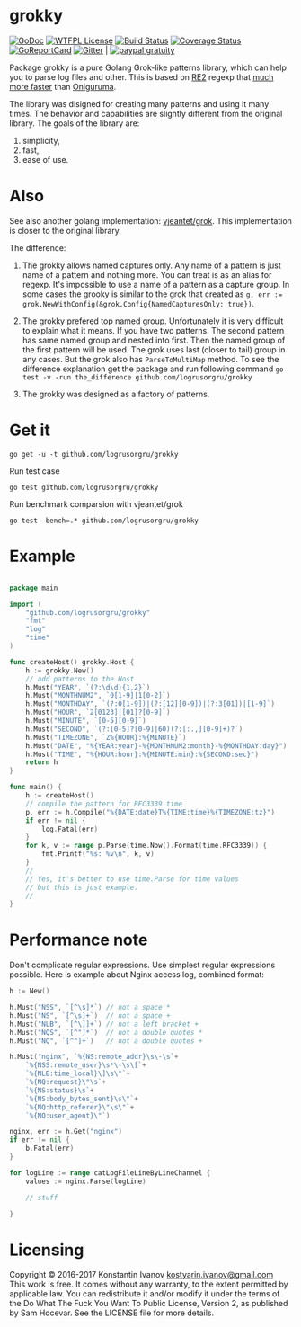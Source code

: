 # grokky

[![GoDoc](https://godoc.org/github.com/logrusorgru/grokky?status.svg)](https://godoc.org/github.com/logrusorgru/grokky)
[![WTFPL License](https://img.shields.io/badge/license-wtfpl-blue.svg)](http://www.wtfpl.net/about/)
[![Build Status](https://travis-ci.org/logrusorgru/grokky.svg)](https://travis-ci.org/logrusorgru/grokky)
[![Coverage Status](https://coveralls.io/repos/logrusorgru/grokky/badge.svg?branch=master)](https://coveralls.io/r/logrusorgru/grokky?branch=master)
[![GoReportCard](https://goreportcard.com/badge/logrusorgru/grokky)](https://goreportcard.com/report/logrusorgru/grokky)
[![Gitter](https://img.shields.io/badge/chat-on_gitter-46bc99.svg?logo=data:image%2Fsvg%2Bxml%3Bbase64%2CPHN2ZyB4bWxucz0iaHR0cDovL3d3dy53My5vcmcvMjAwMC9zdmciIGhlaWdodD0iMTQiIHdpZHRoPSIxNCI%2BPGcgZmlsbD0iI2ZmZiI%2BPHJlY3QgeD0iMCIgeT0iMyIgd2lkdGg9IjEiIGhlaWdodD0iNSIvPjxyZWN0IHg9IjIiIHk9IjQiIHdpZHRoPSIxIiBoZWlnaHQ9IjciLz48cmVjdCB4PSI0IiB5PSI0IiB3aWR0aD0iMSIgaGVpZ2h0PSI3Ii8%2BPHJlY3QgeD0iNiIgeT0iNCIgd2lkdGg9IjEiIGhlaWdodD0iNCIvPjwvZz48L3N2Zz4%3D&logoWidth=10)](https://gitter.im/logrusorgru/grokky?utm_source=share-link&utm_medium=link&utm_campaign=share-link) | 
[![paypal gratuity](https://img.shields.io/badge/paypal-gratuity-3480a1.svg?logo=data:image%2Fsvg%2Bxml%3Bbase64%2CPHN2ZyB4bWxucz0iaHR0cDovL3d3dy53My5vcmcvMjAwMC9zdmciIHZpZXdCb3g9IjAgMCAxMDAwIDEwMDAiPjxwYXRoIGZpbGw9InJnYigyMjAsMjIwLDIyMCkiIGQ9Ik04ODYuNiwzMDUuM2MtNDUuNywyMDMuMS0xODcsMzEwLjMtNDA5LjYsMzEwLjNoLTc0LjFsLTUxLjUsMzI2LjloLTYybC0zLjIsMjEuMWMtMi4xLDE0LDguNiwyNi40LDIyLjYsMjYuNGgxNTguNWMxOC44LDAsMzQuNy0xMy42LDM3LjctMzIuMmwxLjUtOGwyOS45LTE4OS4zbDEuOS0xMC4zYzIuOS0xOC42LDE4LjktMzIuMiwzNy43LTMyLjJoMjMuNWMxNTMuNSwwLDI3My43LTYyLjQsMzA4LjktMjQyLjdDOTIxLjYsNDA2LjgsOTE2LjcsMzQ4LjYsODg2LjYsMzA1LjN6Ii8%2BPHBhdGggZmlsbD0icmdiKDIyMCwyMjAsMjIwKSIgZD0iTTc5MS45LDgzLjlDNzQ2LjUsMzIuMiw2NjQuNCwxMCw1NTkuNSwxMEgyNTVjLTIxLjQsMC0zOS44LDE1LjUtNDMuMSwzNi44TDg1LDg1MWMtMi41LDE1LjksOS44LDMwLjIsMjUuOCwzMC4ySDI5OWw0Ny4zLTI5OS42bC0xLjUsOS40YzMuMi0yMS4zLDIxLjQtMzYuOCw0Mi45LTM2LjhINDc3YzE3NS41LDAsMzEzLTcxLjIsMzUzLjItMjc3LjVjMS4yLTYuMSwyLjMtMTIuMSwzLjEtMTcuOEM4NDUuMSwxODIuOCw4MzMuMiwxMzAuOCw3OTEuOSw4My45TDc5MS45LDgzLjl6Ii8%2BPC9zdmc%2B)](https://www.paypal.me/kostyarin)

Package grokky is a pure Golang Grok-like patterns library, which can
help you to parse log files and other. This is based on
[RE2](https://en.wikipedia.org/wiki/RE2_%28software%29)
regexp that
[much more faster](https://swtch.com/~rsc/regexp/regexp1.html)
than
[Oniguruma](https://en.wikipedia.org/wiki/Oniguruma).

The library was disigned for creating many patterns and using it many
times. The behavior and capabilities are slightly different from the
original library. The goals of the library are:
1. simplicity,
2. fast,
3. ease of use.

# Also

See also another golang implementation:
[vjeantet/grok](https://github.com/vjeantet/grok). This implementation
is closer to the original library.

The difference:

1. The grokky allows named captures only. Any name of a pattern is
  just name of a pattern and nothing more. You can treat is as an
  alias for regexp. It's impossible to use a name of a pattern as a
  capture group.  In some cases the grooky is similar to the grok that
  created as `g, err :=
  grok.NewWithConfig(&grok.Config{NamedCapturesOnly: true})`.

2. The grokky prefered top named group. Unfortunately it is very
  difficult to explain what it means. If you have two patterns. The
  second pattern has same named group and nested into first. Then the
  named group of the first pattern will be used. The grok uses last
  (closer to tail) group in any cases. But the grok also has
  `ParseToMultiMap` method. To see the difference explanation get the
  package and run following command `go test -v -run the_difference
  github.com/logrusorgru/grokky`

3. The grokky was designed as a factory of patterns.

# Get it

```
go get -u -t github.com/logrusorgru/grokky
```

Run test case

```
go test github.com/logrusorgru/grokky
```

Run benchmark comparsion with vjeantet/grok

```
go test -bench=.* github.com/logrusorgru/grokky
```


# Example


```go

package main

import (
	"github.com/logrusorgru/grokky"
	"fmt"
	"log"
	"time"
)

func createHost() grokky.Host {
	h := grokky.New()
	// add patterns to the Host
	h.Must("YEAR", `(?:\d\d){1,2}`)
	h.Must("MONTHNUM2", `0[1-9]|1[0-2]`)
	h.Must("MONTHDAY", `(?:0[1-9])|(?:[12][0-9])|(?:3[01])|[1-9]`)
	h.Must("HOUR", `2[0123]|[01]?[0-9]`)
	h.Must("MINUTE", `[0-5][0-9]`)
	h.Must("SECOND", `(?:[0-5]?[0-9]|60)(?:[:.,][0-9]+)?`)
	h.Must("TIMEZONE", `Z%{HOUR}:%{MINUTE}`)
	h.Must("DATE", "%{YEAR:year}-%{MONTHNUM2:month}-%{MONTHDAY:day}")
	h.Must("TIME", "%{HOUR:hour}:%{MINUTE:min}:%{SECOND:sec}")
	return h
}

func main() {
	h := createHost()
	// compile the pattern for RFC3339 time
	p, err := h.Compile("%{DATE:date}T%{TIME:time}%{TIMEZONE:tz}")
	if err != nil {
		log.Fatal(err)
	}
	for k, v := range p.Parse(time.Now().Format(time.RFC3339)) {
		fmt.Printf("%s: %v\n", k, v)
	}
	//
	// Yes, it's better to use time.Parse for time values
	// but this is just example.
	//
}

```

# Performance note

Don't complicate regular expressions. Use simplest regular expressions possible.
Here is example about Nginx access log, combined format:

```go
h := New()

h.Must("NSS", `[^\s]*`) // not a space *
h.Must("NS", `[^\s]+`)  // not a space +
h.Must("NLB", `[^\]]+`) // not a left bracket +
h.Must("NQS", `[^"]*`)  // not a double quotes *
h.Must("NQ", `[^"]+`)   // not a double quotes +

h.Must("nginx", `%{NS:remote_addr}\s\-\s`+
	`%{NSS:remote_user}\s*\-\s\[`+
	`%{NLB:time_local}\]\s\"`+
	`%{NQ:request}\"\s`+
	`%{NS:status}\s`+
	`%{NS:body_bytes_sent}\s\"`+
	`%{NQ:http_referer}\"\s\"`+
	`%{NQ:user_agent}\"`)

nginx, err := h.Get("nginx")
if err != nil {
	b.Fatal(err)
}

for logLine := range catLogFileLineByLineChannel {
	values := nginx.Parse(logLine)

	// stuff

}
```

# Licensing

Copyright © 2016-2017 Konstantin Ivanov <kostyarin.ivanov@gmail.com>  
This work is free. It comes without any warranty, to the extent
permitted by applicable law. You can redistribute it and/or modify
it under the terms of the Do What The Fuck You Want To Public License,
Version 2, as published by Sam Hocevar. See the LICENSE file for
more details.
